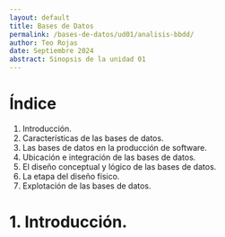 ```yaml
---
layout: default
title: Bases de Datos
permalink: /bases-de-datos/ud01/analisis-bbdd/
author: Teo Rojas
date: Septiembre 2024
abstract: Sinopsis de la unidad 01
---
```


# Índice
1. Introducción.
2. Características de las bases de datos.
3. Las bases de datos en la producción de software.
4. Ubicación e integración de las bases de datos.
5. El diseño conceptual y lógico de las bases de datos.
6. La etapa del diseño físico.
7. Explotación de las bases de datos.

# 1. Introducción.

